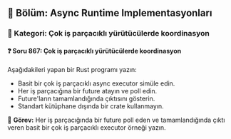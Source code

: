 ## 📘 Bölüm: Async Runtime Implementasyonları
### 🔹 Kategori: Çok iş parçacıklı yürütücülerde koordinasyon
#### ❓ Soru 867: Çok iş parçacıklı yürütücülerde koordinasyon

Aşağıdakileri yapan bir Rust programı yazın:

- Basit bir çok iş parçacıklı async executor simüle edin.
- Her iş parçacığına bir future atayın ve poll edin.
- Future'ların tamamlandığında çıktısını gösterin.
- Standart kütüphane dışında bir crate kullanmayın.

🔧 **Görev:** Her iş parçacığında bir future poll eden ve tamamlandığında çıktı veren basit bir çok iş parçacıklı executor örneği yazın.
